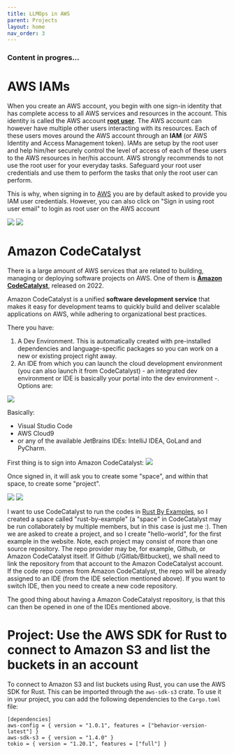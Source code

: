 ```yaml
---
title: LLMOps in AWS
parent: Projects
layout: home
nav_order: 3
---
```


### Content in progres...

# AWS IAMs
When you create an AWS account, you begin with one sign-in identity that has complete access to all AWS services and resources in the account. This identity is called the AWS account [**root user**](https://docs.aws.amazon.com/IAM/latest/UserGuide/introduction.html). The AWS account can however have multiple other users interacting with its resources. Each of these users moves around the AWS account through an **IAM** (or AWS Identity and Access Management token). IAMs are setup by the root user and help him/her securely control the level of access of each of these users to the AWS resources in her/his account. AWS strongly recommends to not use the root user for your everyday tasks. Safeguard your root user credentials and use them to perform the tasks that only the root user can perform.

This is why, when signing in to [AWS](https://aws.amazon.com/) you are by default asked to provide you IAM user credentials. However, you can also click on "Sign in using root user email" to login as root user on the AWS account

![](../../../pics/llmops-aws/iam-user-signin.PNG) ![](../../../pics/llmops-aws/iam-root-signin.PNG) 


# Amazon CodeCatalyst
There is a large amount of AWS services that are related to building, managing or deploying software projects on AWS. One of them is [**Amazon CodeCatalyst**](https://codecatalyst.aws/explore/dev-environments), released on 2022.

Amazon CodeCatalyst is a unified **software development service** that makes it easy for development teams to quickly build and deliver scalable applications on AWS, while adhering to organizational best practices.

There you have:
1. A Dev Environment. This is automatically created with pre-installed dependencies and language-specific packages so you can work on a new or existing project right away.
2. An IDE from which you can launch the cloud development environment (you can also launch it from CodeCatalyst) - an integrated dev environment or IDE is basically your portal into the dev environment -. Options are:

![](../../../pics/llmops-aws/catalyst-ides.PNG)

Basically:

- Visual Studio Code
- AWS Cloud9
- or any of the available JetBrains IDEs: IntelliJ IDEA, GoLand and PyCharm.


First thing is to sign into Amazon CodeCatalyst:
![](../../../pics/llmops-aws/catalyst-login.PNG)

Once signed in, it will ask you to create some "space", and within that space, to create some "project".

![](../../../pics/llmops-aws/catalyst-create-a-space.PNG)
![](../../../pics/llmops-aws/catalyst-create-project.PNG)

I want to use CodeCatalyst to run the codes in [Rust By Examples](https://doc.rust-lang.org/stable/rust-by-example/), so I created a space called "rust-by-example" (a "space" in CodeCatalyst may be run collaborately by multiple members, but in this case is just me :). Then we are asked to create a project, and so I create "hello-world", for the first example in the website. Note, each project may consist of more than one source repository. The repo provider may be, for example, Github, or Amazon CodeCatalyst itself. If Github (/Gitlab/Bitbucket), we shall need to link the repository from that account to the Amazon CodeCatalyst account. If the code repo comes from Amazon CodeCatalyst, the repo will be already assigned to an IDE (from the IDE selection mentioned above). If you want to switch IDE, then you need to create a new code repository.

The good thing about having a Amazon CodeCatalyst repository, is that this can then be opened in one of the IDEs mentioned above.  

# Project: Use the AWS SDK for Rust to connect to Amazon S3 and list the buckets in an account 
To connect to Amazon S3 and list buckets using Rust, you can use the AWS SDK for Rust. This can be imported through the `aws-sdk-s3` crate. To use it in your project, you can add the following dependencies to the `Cargo.toml` file:
```
[dependencies]
aws-config = { version = "1.0.1", features = ["behavior-version-latest"] }
aws-sdk-s3 = { version = "1.4.0" }
tokio = { version = "1.20.1", features = ["full"] }
```